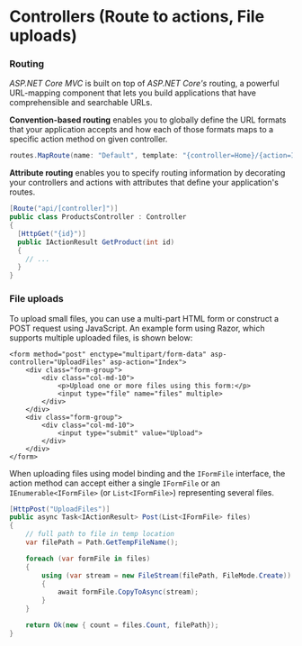 # Controllers \(Route to actions, File uploads\)

### Routing

_ASP.NET Core MVC_ is built on top of _ASP.NET Core's_ routing, a powerful URL-mapping component that lets you build applications that have comprehensible and searchable URLs.

**Convention-based routing** enables you to globally define the URL formats that your application accepts and how each of those formats maps to a specific action method on given controller. 

```csharp
routes.MapRoute(name: "Default", template: "{controller=Home}/{action=Index}/{id?}");
```

**Attribute routing** enables you to specify routing information by decorating your controllers and actions with attributes that define your application's routes.

```csharp
[Route("api/[controller]")]
public class ProductsController : Controller
{
  [HttpGet("{id}")]
  public IActionResult GetProduct(int id)
  {
    // ...
  }
}
```

### File uploads

To upload small files, you can use a multi-part HTML form or construct a POST request using JavaScript. An example form using Razor, which supports multiple uploaded files, is shown below:

```aspnet
<form method="post" enctype="multipart/form-data" asp-controller="UploadFiles" asp-action="Index">
    <div class="form-group">
        <div class="col-md-10">
            <p>Upload one or more files using this form:</p>
            <input type="file" name="files" multiple>
        </div>
    </div>
    <div class="form-group">
        <div class="col-md-10">
            <input type="submit" value="Upload">
        </div>
    </div>
</form>
```

When uploading files using model binding and the `IFormFile` interface, the action method can accept either a single `IFormFile` or an `IEnumerable<IFormFile>` \(or `List<IFormFile>`\) representing several files. 

```csharp
[HttpPost("UploadFiles")]
public async Task<IActionResult> Post(List<IFormFile> files)
{
    // full path to file in temp location
    var filePath = Path.GetTempFileName();

    foreach (var formFile in files)
    {
        using (var stream = new FileStream(filePath, FileMode.Create))
        {
            await formFile.CopyToAsync(stream);
        }
    }

    return Ok(new { count = files.Count, filePath});
}
```


